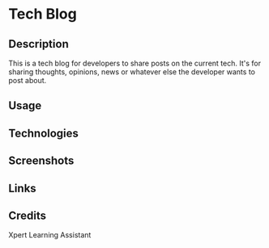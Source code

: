 # Tech Blog

## Description
This is a tech blog for developers to share posts on the current tech. It's for sharing thoughts, opinions, news or whatever else the developer wants to post about. 

## Usage


## Technologies


## Screenshots


## Links


## Credits
Xpert Learning Assistant
